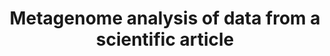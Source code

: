 ---
layout: post
location: DESS degree project
title: Metagenome analysis of data from a scientific article
image: 
category: genomics
tag: metagenomics
description: This is a session project for two classes at UQAM. An article was chosen to fetch data from and was then analyzed using an alternate pipeline to familiarize with CLI genomic analysis tools and recreate results obtained in the base article.<ol><li>Analyse the microbiota using the Mothur analysis pipeline and tools on data found in the article for the course BIF-7104</li><li>Make a taxonomic relations tree using the identified species in a subjects microbiota which would be use for further biological analysis for the course BIF-7101</li></ol>
contributors: Abdellatif El Ghizi
tasks: Retrieve the raw sequencing data, Quality control of the data, Curate the data according to QC, Run the Mothur analysis pipeline on the data, Run the MetaWrap analysis pipeline on the data, Use HPC an server from the Digital Research Alliance of Canada for the analysis, Assemble genomes present in the sequencing data, Plot the results of the analysis
tools: Mothur pipeline, MetaWrap pipeline, Narval cluster (Digital Research Alliance of Canada), Kraken, R, Bash
article: https://doi.org/10.1371/journal.pone.0213975
github: 
website: 
---